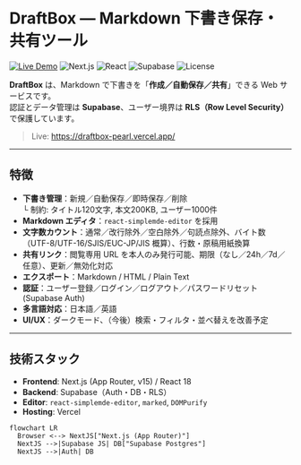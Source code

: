 # DraftBox — Markdown 下書き保存・共有ツール

[![Live Demo](https://img.shields.io/badge/demo-online-brightgreen)](https://draftbox-pearl.vercel.app/)
![Next.js](https://img.shields.io/badge/Next.js-15-black?logo=next.js)
![React](https://img.shields.io/badge/React-18-61DAFB?logo=react&logoColor=black)
![Supabase](https://img.shields.io/badge/Backend-Supabase-3FCF8E?logo=supabase)
![License](https://img.shields.io/badge/License-MIT-blue.svg)

**DraftBox** は、Markdown で下書きを「**作成／自動保存／共有**」できる Web サービスです。  
認証とデータ管理は **Supabase**、ユーザー境界は **RLS（Row Level Security）** で保護しています。

> Live: https://draftbox-pearl.vercel.app/

---

## 特徴
- **下書き管理**：新規／自動保存／即時保存／削除  
  └ 制約: タイトル120文字, 本文200KB, ユーザー1000件
- **Markdown エディタ**：`react-simplemde-editor` を採用
- **文字数カウント**：通常／改行除外／空白除外／句読点除外、バイト数（UTF-8/UTF-16/SJIS/EUC-JP/JIS 概算）、行数・原稿用紙換算
- **共有リンク**：閲覧専用 URL を本人のみ発行可能、期限（なし／24h／7d／任意）、更新／無効化対応
- **エクスポート**：Markdown / HTML / Plain Text
- **認証**：ユーザー登録／ログイン／ログアウト／パスワードリセット (Supabase Auth)
- **多言語対応**：日本語／英語
- **UI/UX**：ダークモード、（今後）検索・フィルタ・並べ替えを改善予定

---

## 技術スタック
- **Frontend**: Next.js (App Router, v15) / React 18
- **Backend**: Supabase（Auth・DB・RLS）
- **Editor**: `react-simplemde-editor`, `marked`, `DOMPurify`
- **Hosting**: Vercel

```mermaid
flowchart LR
  Browser <--> NextJS["Next.js (App Router)"]
  NextJS -->|Supabase JS| DB["Supabase Postgres"]
  NextJS -->|Auth| DB



